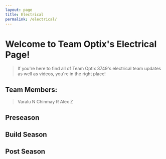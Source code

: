 ```yaml
---
layout: page
title: Electrical
permalink: /electrical/
---
```

# Welcome to Team Optix's Electrical Page!
> If you're here to find all of Team Optix 3749's electrical team updates as well as videos, you're in the right place!
## Team Members:
> Varalu N
> Chinmay R
> Alex Z
## Preseason
## Build Season
## Post Season
